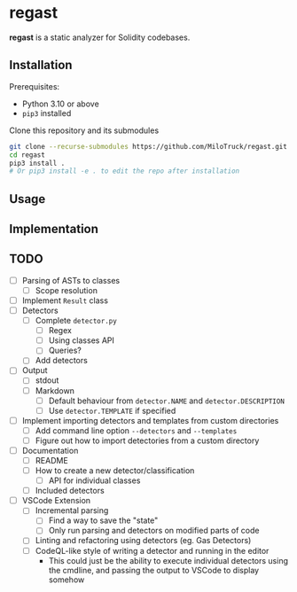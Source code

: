 # regast
**regast** is a static analyzer for Solidity codebases.

## Installation
Prerequisites:
* Python 3.10 or above
* `pip3` installed

Clone this repository and its submodules
```sh
git clone --recurse-submodules https://github.com/MiloTruck/regast.git
cd regast
pip3 install .
# Or pip3 install -e . to edit the repo after installation
```

## Usage


## Implementation


## TODO
- [ ] Parsing of ASTs to classes
     - [ ] Scope resolution
- [ ] Implement `Result` class
- [ ] Detectors
    - [ ] Complete `detector.py`
        - [ ] Regex
        - [ ] Using classes API
        - [ ] Queries?
    - [ ] Add detectors
- [ ] Output
    - [ ] stdout
    - [ ] Markdown
        - [ ] Default behaviour from `detector.NAME` and `detector.DESCRIPTION`
        - [ ] Use `detector.TEMPLATE` if specified
- [ ] Implement importing detectors and templates from custom directories
    - [ ] Add command line option `--detectors` and `--templates`
    - [ ] Figure out how to import detectories from a custom directory
- [ ] Documentation
    - [ ] README
    - [ ] How to create a new detector/classification
        - [ ] API for individual classes
    - [ ] Included detectors
- [ ] VSCode Extension
    - [ ] Incremental parsing
        - [ ] Find a way to save the "state"
        - [ ] Only run parsing and detectors on modified parts of code
    - [ ] Linting and refactoring using detectors (eg. Gas Detectors)
    - [ ] CodeQL-like style of writing a detector and running in the editor
        - This could just be the ability to execute individual detectors using the cmdline, and passing the output to VSCode to display somehow